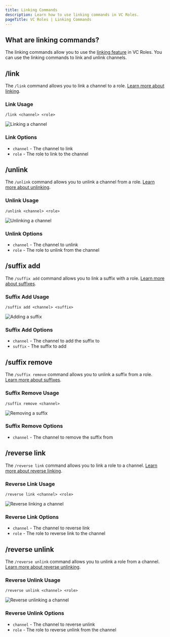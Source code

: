 ```yaml
---
title: Linking Commands
description: Learn how to use linking commands in VC Roles.
pageTitle: VC Roles | Linking Commands
---
```


## What are linking commands?

The linking commands allow you to use the [linking feature](/docs/features/linking) in VC Roles. You can use the linking commands to link and unlink channels.

## /link

The `/link` command allows you to link a channel to a role. [Learn more about linking](/docs/features/linking).

### Link Usage

`/link <channel> <role>`

![Linking a channel](/assets/link-command.png)

### Link Options

- `channel` - The channel to link
- `role` - The role to link to the channel

## /unlink

The `/unlink` command allows you to unlink a channel from a role. [Learn more about unlinking](/docs/features/linking#unlinking).

### Unlink Usage

`/unlink <channel> <role>`

![Unlinking a channel](/assets/unlink-command.png)

### Unlink Options

- `channel` - The channel to unlink
- `role` - The role to unlink from the channel

## /suffix add

The `/suffix add` command allows you to link a suffix with a role. [Learn more about suffixes](/docs/features/linking#what-is-a-suffix).

### Suffix Add Usage

`/suffix add <channel> <suffix>`

![Adding a suffix](/assets/suffix-add-command.png)

### Suffix Add Options

- `channel` - The channel to add the suffix to
- `suffix` - The suffix to add

## /suffix remove

The `/suffix remove` command allows you to unlink a suffix from a role. [Learn more about suffixes](/docs/features/linking#what-is-a-suffix).

### Suffix Remove Usage

`/suffix remove <channel>`

![Removing a suffix](/assets/suffix-remove-command.png)

### Suffix Remove Options

- `channel` - The channel to remove the suffix from

## /reverse link

The `/reverse link` command allows you to link a role to a channel. [Learn more about reverse linking](/docs/features/linking#what-is-a-reverse-link).

### Reverse Link Usage

`/reverse link <channel> <role>`

![Reverse linking a channel](/assets/reverse-link-command.png)

### Reverse Link Options

- `channel` - The channel to reverse link
- `role` - The role to reverse link to the channel

## /reverse unlink

The `/reverse unlink` command allows you to unlink a role from a channel. [Learn more about reverse unlinking](/docs/features/linking#what-is-a-reverse-link).

### Reverse Unlink Usage

`/reverse unlink <channel> <role>`

![Reverse unlinking a channel](/assets/reverse-unlink-command.png)

### Reverse Unlink Options

- `channel` - The channel to reverse unlink
- `role` - The role to reverse unlink from the channel

